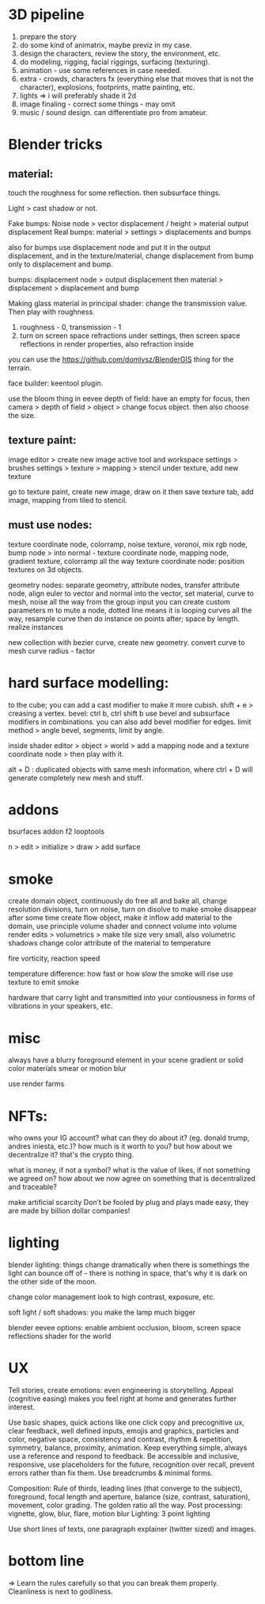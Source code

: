 # 3D pipeline

1. prepare the story
2. do some kind of animatrix, maybe previz in my case.
3. design the characters, review the story, the environment, etc.
4. do modeling, rigging, facial riggings, surfacing (texturing).
5. animation - use some references in case needed.
6. extra - crowds, characters fx (everything else that moves that is not the character), explosions, footprints, matte painting, etc.
7. lights => i will preferably shade it 2d
8. image finaling - correct some things - may omit
9. music / sound design. can differentiate pro from amateur.


# Blender tricks

## material:

touch the roughness for some reflection.
then subsurface things.

Light > cast shadow or not.

Fake bumps: Noise node > vector displacement / height > material output displacement
Real bumps: material > settings > displacements and bumps

also for bumps use displacement node and put it in the output displacement, and in the texture/material, change displacement from bump only to displacement and bump.

bumps: displacement node > output displacement
then material  > displacement > displacement and bump


Making glass material in principal shader: change the transmission value. Then play with roughness.
1. roughness - 0, transmission - 1
2. turn on screen space refractions under settings, then screen space reflections in render properties, also refraction inside

you can use the https://github.com/domlysz/BlenderGIS thing for the terrain.

face builder: keentool plugin.

use the bloom thing in eevee
depth of field: have an empty for focus, then camera > depth of field > object > change focus object. then also choose the size.

## texture paint:

image editor > create new image
active tool and workspace settings > brushes settings > texture > mapping > stencil
under texture, add new texture

go to texture paint, create new image, draw on it then save
texture tab, add image, mapping from tiled to stencil.

## must use nodes:

texture coordinate node, colorramp, noise texture, voronoi, mix rgb node, bump node > into normal - texture coordinate node, mapping node, gradient texture, colorramp all the way
texture coordinate node: position textures on 3d objects.

geometry nodes: separate geometry, attribute nodes, transfer attribute node, align euler to vector and normal into the vector, set material, curve to mesh, noise all the way
from the group input you can create custom parameters
m to mute a node, dotted line means it is looping
curves all the way, resample curve then do instance on points after; space by length.
realize instances

new collection with bezier curve, create new geometry.
convert curve to mesh
curve radius - factor


# hard surface modelling:

to the cube; you can add a cast modifier to make it more cubish.
shift + e > creasing a vertex.
bevel: ctrl b, ctrl shift b
use bevel and subsurface modifiers in combinations.
you can also add bevel modifier for edges. limit method > angle
bevel, segments, limit by angle.


inside shader editor > object > world > add a mapping node and a texture coordinate node > then play with it.

alt + D : duplicated objects with same mesh information, where ctrl + D will generate completely new mesh and stuff.



# addons

bsurfaces addon
f2
looptools

n > edit > initialize > draw > add surface


# smoke
create domain object, continuously do free all and bake all, change resolution divisions, turn on noise, turn on disolve to make smoke disappear after some time
create flow object, make it inflow
add material to the domain, use principle volume shader and connect volume into volume
render edits > volumetrics > make tile size very small, also volumetric shadows
change color attribute of the material to temperature

fire vorticity, reaction speed

temperature difference: how fast or how slow the smoke will rise
use texture to emit smoke


hardware that carry light and transmitted into your contiousness in forms of vibrations in your speakers, etc.




# misc

always have a blurry foreground element in your scene
gradient or solid color materials
smear or motion blur

use render farms



# NFTs:

who owns your IG account? what can they do about it? (eg. donald trump, andres iniesta, etc.)?
how much is it worth to you?
but how about we decentralize it? that's the crypto thing.

what is money, if not a symbol? what is the value of likes, if not something we agreed on? how about we now agree on something that is decentralized and traceable?

make artificial scarcity
Don’t be fooled by plug and plays made easy, they are made by billion dollar companies!



# lighting

blender lighting: things change dramatically when there is somethings the light can bounce off of - there is nothing in space, that's why it is dark on the other side of the moon.

change color management look to high contrast, exposure, etc.

soft light / soft shadows: you make the lamp much bigger

blender eevee options: enable ambient occlusion, bloom, screen space reflections
shader for the world



# UX

Tell stories, create emotions: even engineering is storytelling.
Appeal (cognitive easing) makes you feel right at home and generates further interest.

Use basic shapes, quick actions like one click copy and precognitive ux, clear feedback, well defined inputs, emojis and graphics, particles and color, negative space, consistency and contrast, rhythm & repetition, symmetry, balance, proximity, animation. Keep everything simple, always use a reference and respond to feedback.
Be accessible and inclusive, responsive, use placeholders for the future, recognition over recall, prevent errors rather than fix them. Use breadcrumbs & minimal forms.

Composition: Rule of thirds, leading lines (that converge to the subject), foreground, focal length and aperture, balance (size, contrast, saturation), movement, color grading. The golden ratio all the way.
Post processing: vignette, glow, blur, flare, motion blur
Lighting: 3 point lighting

Use short lines of texts, one paragraph explainer (twitter sized) and images.


# bottom line

=> Learn the rules carefully so that you can break them properly.
Cleanliness is next to godliness. 
